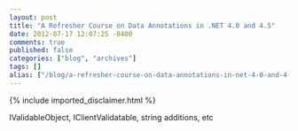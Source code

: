 ```yaml
---
layout: post
title: "A Refresher Course on Data Annotations in .NET 4.0 and 4.5"
date: 2012-07-17 12:07:25 -0400
comments: true
published: false
categories: ["blog", "archives"]
tags: []
alias: ["/blog/a-refresher-course-on-data-annotations-in-net-4-0-and-4-5.aspx"]
---
```

<!-- more -->

{% include imported_disclaimer.html %}

<p>IValidableObject, IClientValidatable, string additions, etc</p>
